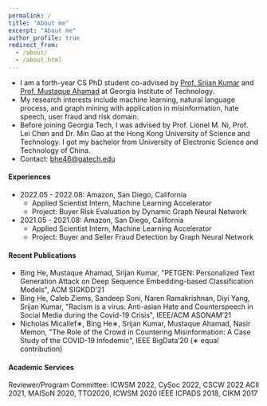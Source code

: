 ```yaml
---
permalink: /
title: "About me"
excerpt: "About me"
author_profile: true
redirect_from: 
  - /about/
  - /about.html
---
```


- I am a forth-year CS PhD student 
  co-advised by [Prof. Srijan Kumar](https://faculty.cc.gatech.edu/~srijan/) and 
  [Prof. Mustaque Ahamad](https://www.cc.gatech.edu/people/mustaque-ahamad) 
  at Georgia Institute of Technology.
- My research interests include machine learning, natural language process, and graph mining 
  with application in misinformation, hate speech, user fraud and risk domain.
- Before joining Georgia Tech, I was advised by Prof. Lionel M. Ni, Prof. Lei Chen and Dr. Min Gao 
  at the Hong Kong University of Science and Technology. 
  I got my bachelor from University of Electronic Science and Technology of China.
- Contact: bhe46@gatech.edu

#### Experiences
- 2022.05 - 2022.08: Amazon, San Diego, California
  * Applied Scientist Intern, Machine Learning Accelerator
  * Project: Buyer Risk Evaluation by Dynamic Graph Neural Network
- 2021.05 - 2021.08: Amazon, San Diego, California
  * Applied Scientist Intern, Machine Learning Accelerator
  * Project: Buyer and Seller Fraud Detection by Graph Neural Network
  
#### Recent Publications
- Bing He, Mustaque Ahamad, Srijan Kumar, "PETGEN: Personalized Text Generation Attack on Deep
Sequence Embedding-based Classification Models", ACM SIGKDD’21
- Bing He, Caleb Ziems, Sandeep Soni, Naren Ramakrishnan, Diyi Yang, Srijan Kumar, "Racism is a
virus: Anti-asian Hate and Counterspeech in Social Media during the Covid-19 Crisis", IEEE/ACM
ASONAM’21
- Nicholas Micallef∗, Bing He∗, Srijan Kumar, Mustaque Ahamad, Nasir Memon, "The Role of the Crowd
in Countering Misinformation: A Case Study of the COVID-19 Infodemic", IEEE BigData’20 (∗ equal
contribution)

#### Academic Services
Reviewer/Program Committee: 
ICWSM 2022, CySoc 2022, CSCW 2022 
ACII 2021, 
MAISoN 2020, TTO2020, ICWSM 2020
IEEE ICPADS 2018,
CIKM 2017

